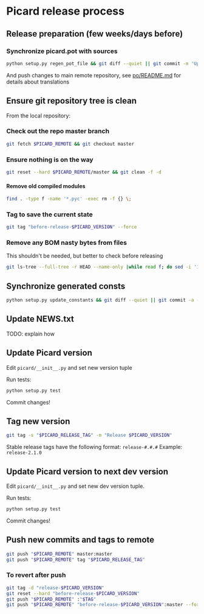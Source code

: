 # Picard release process


## Release preparation (few weeks/days before)


### Synchronize picard.pot with sources

```bash
python setup.py regen_pot_file && git diff --quiet || git commit -m 'Update pot file' -- po/picard.pot
```

And push changes to main remote repository, see [po/README.md](po/README.md) for details about translations

## Ensure git repository tree is clean

From the local repository:

### Check out the repo master branch

```bash
git fetch $PICARD_REMOTE && git checkout master
```

### Ensure nothing is on the way

```bash
git reset --hard $PICARD_REMOTE/master && git clean -f -d
```


#### Remove old compiled modules

```bash
find . -type f -name '*.pyc' -exec rm -f {} \;
```

### Tag to save the current state

```bash
git tag "before-release-$PICARD_VERSION" --force
```

### Remove any BOM nasty bytes from files

This shouldn't be needed, but better to check before releasing

```bash
git ls-tree --full-tree -r HEAD --name-only |while read f; do sed -i '1s/^\xEF\xBB\xBF//' "$f"; done && git diff --quiet || git commit -a -m 'Remove nasty BOM bytes'
```

## Synchronize generated consts

```bash
python setup.py update_constants && git diff --quiet || git commit -a -m 'Update constants' -- picard/const/*.py
```

## Update NEWS.txt

TODO: explain how

## Update Picard version

Edit `picard/__init__.py` and set new version tuple

Run tests:

```bash
python setup.py test
```

Commit changes!


## Tag new version

```bash
git tag -s "$PICARD_RELEASE_TAG" -m "Release $PICARD_VERSION"
```

Stable release tags have the following format: `release-#.#.#`
Example: `release-2.1.0`

## Update Picard version to next dev version

Edit `picard/__init__.py` and set new dev version tuple.

Run tests:

```bash
python setup.py test
```

Commit changes!


## Push new commits and tags to remote

```bash
git push "$PICARD_REMOTE" master:master
git push "$PICARD_REMOTE" tag "$PICARD_RELEASE_TAG"
```

### To revert after push

```bash
git tag -d "release-$PICARD_VERSION"
git reset --hard "before-release-$PICARD_VERSION"
git push "$PICARD_REMOTE" :"$TAG"
git push "$PICARD_REMOTE" "before-release-$PICARD_VERSION":master --force
```
